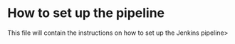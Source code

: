 # How to set up the pipeline

This file will contain the instructions on how to set up the Jenkins pipeline>
